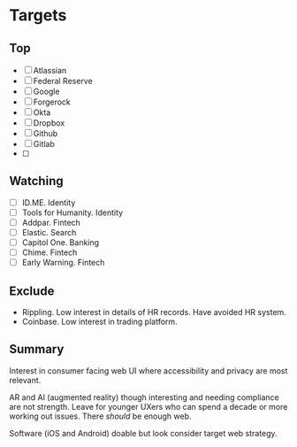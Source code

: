 # Targets

## Top

- [ ] Atlassian
- [ ] Federal Reserve
- [ ] Google
- [ ] Forgerock
- [ ] Okta
- [ ] Dropbox
- [ ] Github
- [ ] Gitlab
- [ ] 

## Watching

- [ ] ID.ME. Identity
- [ ] Tools for Humanity. Identity
- [ ] Addpar. Fintech
- [ ] Elastic. Search
- [ ] Capitol One. Banking
- [ ] Chime. Fintech
- [ ] Early Warning.  Fintech

## Exclude

- Rippling. Low interest in details of HR records.  Have avoided HR system.
- Coinbase. Low interest in trading platform.


## Summary
Interest in consumer facing web UI where accessibility and privacy are most relevant.

AR and AI (augmented reality) though interesting and needing compliance are not strength.  Leave for younger UXers who can spend a decade or more working out issues.  There _should_ be enough web.

Software (iOS and Android) doable but look consider target web strategy.
